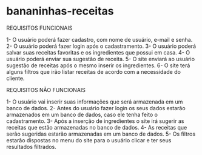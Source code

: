 # bananinhas-receitas
 
 
 REQUISITOS FUNCIONAIS
 
1- O usuário poderá fazer cadastro, com nome de usuário, e-mail e senha.
2- O usuário poderá fazer login após o cadastramento.
3- O usuário poderá salvar suas receitas favoritas e os ingredientes que possui em casa.
4- O usuário poderá enviar sua sugestão de receita.
5- O site enviará ao usuário sugestão de receitas após o mesmo inserir os ingredientes.
6- O site terá alguns filtros que irão listar receitas de acordo com a necessidade do cliente.
 
 
REQUISITOS NÃO FUNCIONAIS
 
1- O usuário vai inserir suas informações que será armazenada em um banco de dados.
2- Antes do usuário fazer login os seus dados estarão armazenados em um banco de dados, caso ele tenha feito o cadastramento.
3- Após a inserção de ingredientes o site irá sugerir as receitas que estão armazenadas no banco de dados.
4- As receitas que serão sugeridas estarão armazenadas em um banco de dados.
5- Os filtros estarão dispostas no menu do site para o usuário clicar e ter seus resultados filtrados.
